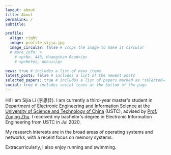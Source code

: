```yaml
---
layout: about
title: About
permalink: /
subtitle: 

profile:
  align: right
  image: profile_sijia.jpg
  image_circular: false # crops the image to make it circular
  # more_info: >
    # <p>No. 443, Huangshan Road</p>
    # <p>Hefei, Anhui</p>

news: true # includes a list of news items
latest_posts: false # includes a list of the newest posts
selected_papers: true # includes a list of papers marked as "selected={true}"
social: true # includes social icons at the bottom of the page
---
```


Hi! I am Sijia Li (李思佳). I am currently a third-year master's student in [Department of Electronic Engineering and Information Science](https://eeis.ustc.edu.cn/main.htm) at the [University of Science and Technology of China](https://www.ustc.edu.cn) (USTC), advised by [Prof. Zuqing Zhu](https://www.zuqingzhu.info). I received my bachelor's degree in Electronic Information Engineering from USTC in Jul 2020.

My research interests are in the broad areas of operating systems and networks, with a recent focus on memory systems.

Extracurricularly, I also enjoy running and swimming.
